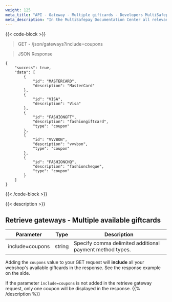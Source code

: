 ```yaml
---
weight: 125
meta_title: "API - Gateway - Multiple giftcards - Developers MultiSafepay"
meta_description: "In the MultiSafepay Documentation Center all relevant information regarding our Plugins and API. As well as Support pages for Payment Method, Tools and General Questions. You can also find the contact details of our Support Team and Integration Team."
---
```

{{< code-block >}}

> GET - /json/gateways?include=coupons


> JSON Response

```shell
{
    "success": true,
    "data": [
        {
            "id": "MASTERCARD",
            "description": "MasterCard"
        },
        {
            "id": "VISA",
            "description": "Visa"
        },
        {
            "id": "FASHIONGFT",
            "description": "fashiongiftcard",
            "type": "coupon"
        },
        {
            "id": "VVVBON",
            "description": "vvvbon",
            "type": "coupon"
        },
        {
            "id": "FASHIONCHQ",
            "description": "fashioncheque",
            "type": "coupon"
        }
    ]
}

``` 
{{< /code-block >}}

{{< description >}}
## Retrieve gateways - Multiple available giftcards
| Parameter           | Type   | Description |
|---------------------|--------|-------------|
| include=coupons            | string | Specify comma delimited additional payment method types. |

Adding the ```coupons``` value to your GET request will **include** all your webshop's available giftcards in the response. See the response example on the side.

If the parameter ```ìnclude=coupons``` is not added in the retrieve gateway request, only one coupon will be displayed in the response.
{{% /description %}}